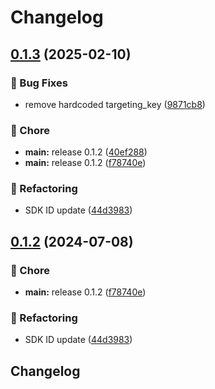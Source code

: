 # Changelog

## [0.1.3](https://github.com/spotify/confidence-sdk-rust/compare/0.1.2...0.1.3) (2025-02-10)


### 🐛 Bug Fixes

* remove hardcoded targeting_key ([9871cb8](https://github.com/spotify/confidence-sdk-rust/commit/9871cb87e814591de0d8fff1b99ad9ba89e79e2d))


### 🧹 Chore

* **main:** release 0.1.2 ([40ef288](https://github.com/spotify/confidence-sdk-rust/commit/40ef2884def3c810f7d798d3de864b79a5e6b151))
* **main:** release 0.1.2 ([f78740e](https://github.com/spotify/confidence-sdk-rust/commit/f78740e79e17eafc0bea1a8858f5ddb7fc3192e5))


### 🔄 Refactoring

* SDK ID update ([44d3983](https://github.com/spotify/confidence-sdk-rust/commit/44d3983075f3e310d1411da226a9b6e7b9abaf23))

## [0.1.2](https://github.com/spotify/confidence-sdk-rust/compare/v0.1.1...0.1.2) (2024-07-08)


### 🧹 Chore

* **main:** release 0.1.2 ([f78740e](https://github.com/spotify/confidence-sdk-rust/commit/f78740e79e17eafc0bea1a8858f5ddb7fc3192e5))


### 🔄 Refactoring

* SDK ID update ([44d3983](https://github.com/spotify/confidence-sdk-rust/commit/44d3983075f3e310d1411da226a9b6e7b9abaf23))

## Changelog
